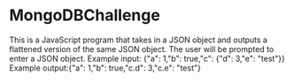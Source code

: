 # MongoDBChallenge
This is a JavaScript program that takes in a JSON object and outputs a flattened version of the same JSON object.
The user will be prompted to enter a JSON object.
Example input: {"a": 1,"b": true,"c": {"d": 3,"e": "test"}}
Example output:{"a": 1,"b": true,"c.d": 3,"c.e": "test"} 
